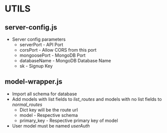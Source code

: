 # UTILS
## server-config.js
* Server config parameters
	* serverPort - API Port
	* corsPort - Allow CORS from this port
	* mongoosePort - MongoDB Port
	* databaseName - MongoDB Database Name
	* sk - Signup Key
## model-wrapper.js
* Import all schema for database
* Add models with list fields to *list_routes* and models with no list fields to *normal_routes*
	* Dict key will be the route url
	* model - Respective schema
	* primary_key - Respective primary key of model
* User model must be named *userAuth*